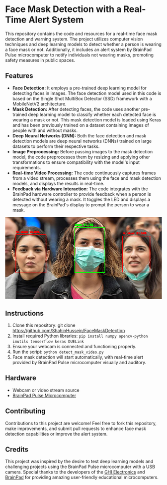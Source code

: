 # Face Mask Detection with a Real-Time Alert System

This repository contains the code and resources for a real-time face mask detection and warning system. The project utilizes computer vision techniques and deep learning models to detect whether a person is wearing a face mask or not. Additionally, it includes an alert system by BrainPad Pulse microcomputer to notify individuals not wearing masks, promoting safety measures in public spaces.

## Features

- **Face Detection:** It employs a pre-trained deep learning model for detecting faces in images. The face detection model used in this code is based on the Single Shot MultiBox Detector (SSD) framework with a MobileNetV2 architecture.
- **Mask Detection:** After detecting faces, the code uses another pre-trained deep learning model to classify whether each detected face is wearing a mask or not. This mask detection model is loaded using Keras and has been previously trained on a dataset containing images of people with and without masks.
- **Deep Neural Networks (DNN):** Both the face detection and mask detection models are deep neural networks (DNNs) trained on large datasets to perform their respective tasks.
- **Image Preprocessing:** Before passing images to the mask detection model, the code preprocesses them by resizing and applying other transformations to ensure compatibility with the model's input requirements.
- **Real-time Video Processing:** The code continuously captures frames from a video stream, processes them using the face and mask detection models, and displays the results in real-time.
- **Feedback via Hardware Interaction:** The code integrates with the BrainPad hardware controller to provide feedback when a person is detected without wearing a mask. It toggles the LED and displays a message on the BrainPad's display to prompt the person to wear a mask.

![Face Mask Detection](images/1.png)

## Instructions


1. Clone this repository:
git clone https://github.com/ShahinHussein/FaceMaskDetection
2. Install required Python libraries: `pip install numpy opencv-python imutils tenserflow keras DUELink`
3. Ensure your webcam is connected and functioning properly.
4. Run the script: `python detect_mask_video.py`
5. Face mask detection will start automatically, with real-time alert provided by BrainPad Pulse microcomputer visually and auditory.

## Hardware

- Webcam or video stream source
- [BrainPad Pulse Microcomputer](https://www.brainpad.com/devices/pulse/)

## Contributing

Contributions to this project are welcome! Feel free to fork this repository, make improvements, and submit pull requests to enhance face mask detection capabilities or improve the alert system.

## Credits

This project was inspired by the desire to test deep learning models and challenging projects using the BrainPad Pulse microcomputer with a USB camera. Special thanks to the developers of the [GHI Electronics](https://www.ghielectronics.com/) and [BrainPad](https://www.brainpad.com/) for providing amazing user-friendly educational microcomputers.

